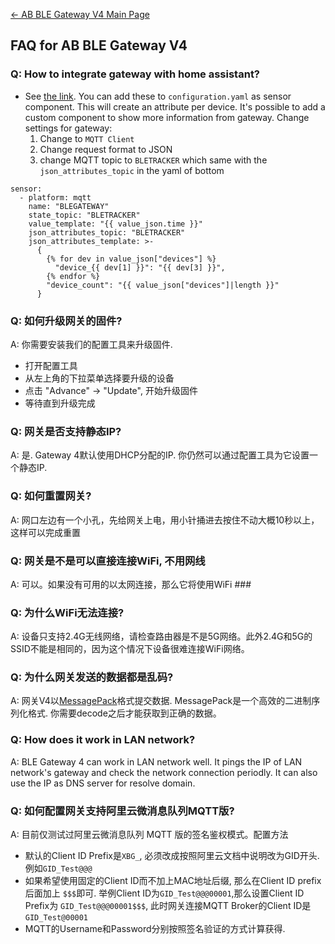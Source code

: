 [← AB BLE Gateway V4 Main Page](AB_BLE_Gateway_V4.md)

## FAQ for AB BLE Gateway V4

### Q: How to integrate gateway with home assistant? ###

* See [the link](https://community.home-assistant.io/t/need-help-with-mqtt-sensor/330058/12). You can add these to `configuration.yaml` as sensor component. This will create an attribute per device. It's possible to add a custom component to show more information from gateway. Change settings for gateway:
  1. Change to `MQTT Client`
  1. Change request format to JSON
  1. change MQTT topic to `BLETRACKER` which same with the `json_attributes_topic` in the yaml of bottom
```
sensor:
  - platform: mqtt
    name: "BLEGATEWAY"
    state_topic: "BLETRACKER"
    value_template: "{{ value_json.time }}"
    json_attributes_topic: "BLETRACKER"
    json_attributes_template: >-
      {
        {% for dev in value_json["devices"] %}
          "device_{{ dev[1] }}": "{{ dev[3] }}",
        {% endfor %}
        "device_count": "{{ value_json["devices"]|length }}"
      }
```

### Q: 如何升级网关的固件? ###

A: 你需要安装我们的配置工具来升级固件.

* 打开配置工具
* 从左上角的下拉菜单选择要升级的设备
* 点击 "Advance" -> "Update", 开始升级固件
* 等待直到升级完成

### Q: 网关是否支持静态IP? ###

A: 是. Gateway 4默认使用DHCP分配的IP. 你仍然可以通过配置工具为它设置一个静态IP.

### Q: 如何重置网关? ###

A: 网口左边有一个小孔，先给网关上电，用小针捅进去按住不动大概10秒以上，这样可以完成重置

### Q: 网关是不是可以直接连接WiFi, 不用网线 ###

A: 可以。如果没有可用的以太网连接，那么它将使用WiFi ###

### Q: 为什么WiFi无法连接? ###

A: 设备只支持2.4G无线网络，请检查路由器是不是5G网络。此外2.4G和5G的SSID不能是相同的，因为这个情况下设备很难连接WiFi网络。

### Q: 为什么网关发送的数据都是乱码? ###

A: 网关V4以[MessagePack](https://msgpack.org/)格式提交数据.  MessagePack是一个高效的二进制序列化格式. 你需要decode之后才能获取到正确的数据。

### Q: How does it work in LAN network? ###

A: BLE Gateway 4 can work in LAN network well. It pings the IP of LAN network's gateway and check the network connection periodly. It can also use the IP as DNS server for resolve domain.

### Q: 如何配置网关支持阿里云微消息队列MQTT版? ###

A: 目前仅测试过阿里云微消息队列 MQTT 版的签名鉴权模式。配置方法

* 默认的Client ID Prefix是`XBG_`, 必须改成按照阿里云文档中说明改为GID开头.例如`GID_Test@@@`
* 如果希望使用固定的Client ID而不加上MAC地址后缀, 那么在Client ID prefix后面加上 `$$$`即可. 举例Client ID为`GID_Test@@@00001`,那么设置Client ID Prefix为 `GID_Test@@@00001$$$`, 此时网关连接MQTT Broker的Client ID是`GID_Test@00001`
* MQTT的Username和Password分别按照签名验证的方式计算获得.
